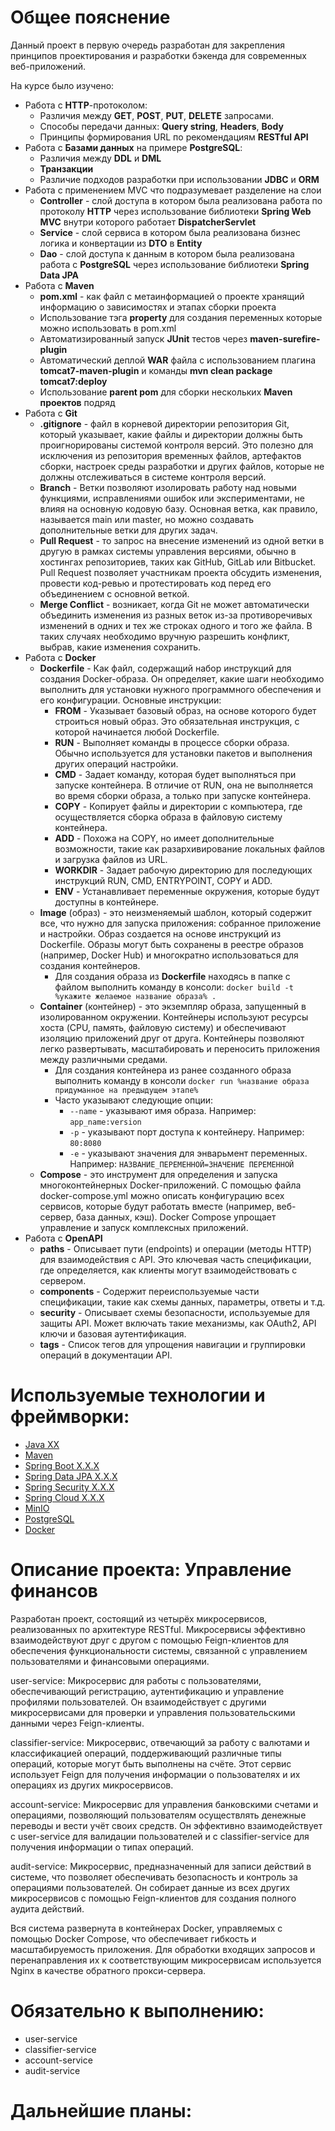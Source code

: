 
# Общее пояснение

Данный проект в первую очередь разработан для закрепления принципов проектирования и разработки бэкенда для современных веб-приложений.

На курсе было изучено:

- Работа c **HTTP**-протоколом:
    - Различия между **GET**, **POST**, **PUT**, **DELETE** запросами.
    - Способы передачи данных: **Query string**, **Headers**, **Body**
    - Принципы формирования URL по рекомендациям **RESTful API**
- Работа с **Базами данных** на примере **PostgreSQL**:
    - Различия между **DDL** и **DML**
    - **Транзакции**
    - Различие подходов разработки при использовании **JDBC** и **ORM**
- Работа с применением MVC что подразумевает разделение на слои
    - **Controller** - слой доступа в котором была реализована работа по протоколу **HTTP** через использование библиотеки **Spring Web MVC** внутри которого работает **DispatcherServlet**
    - **Service** - слой сервиса в котором была реализована бизнес логика и конвертации из **DTO** в **Entity**
    - **Dao** - слой доступа к данным в котором была реализована работа с **PostgreSQL** через использование библиотеки **Spring Data JPA**
- Работа с **Maven**
    - **pom.xml** - как файл с метаинформацией о проекте хранящий информацию о зависимостях и этапах сборки проекта
    - Использование тэга **property** для создания переменных которые можно использовать в pom.xml
    - Автоматизированный запуск **JUnit** тестов через **maven-surefire-plugin**
    - Автоматический деплой **WAR** файла с использованием плагина **tomcat7-maven-plugin** и команды **mvn clean package tomcat7:deploy**
    - Использование **parent pom** для сборки нескольких **Maven проектов** подряд
- Работа с **Git**
    - **.gitignore** - файл в корневой директории репозитория Git, который указывает, какие файлы и директории должны быть проигнорированы системой контроля версий. Это полезно для исключения из репозитория временных файлов, артефактов сборки, настроек среды разработки и других файлов, которые не должны отслеживаться в системе контроля версий.
    - **Branch** - Ветки позволяют изолировать работу над новыми функциями, исправлениями ошибок или экспериментами, не влияя на основную кодовую базу. Основная ветка, как правило, называется main или master, но можно создавать дополнительные ветки для других задач.
    - **Pull Request** - то запрос на внесение изменений из одной ветки в другую в рамках системы управления версиями, обычно в хостингах репозиториев, таких как GitHub, GitLab или Bitbucket. Pull Request позволяет участникам проекта обсудить изменения, провести код-ревью и протестировать код перед его объединением с основной веткой.
    - **Merge Conflict** - возникает, когда Git не может автоматически объединить изменения из разных веток из-за противоречивых изменений в одних и тех же строках одного и того же файла. В таких случаях необходимо вручную разрешить конфликт, выбрав, какие изменения сохранить.
- Работа с **Docker**
    - **Dockerfile** - Как файл, содержащий набор инструкций для создания Docker-образа. Он определяет, какие шаги необходимо выполнить для установки нужного программного обеспечения и его конфигурации. Основные инструкции:   
      - **FROM** - Указывает базовый образ, на основе которого будет строиться новый образ. Это обязательная инструкция, с которой начинается любой Dockerfile.  
      - **RUN** - Выполняет команды в процессе сборки образа. Обычно используется для установки пакетов и выполнения других операций настройки.  
      - **CMD** - Задает команду, которая будет выполняться при запуске контейнера. В отличие от RUN, она не выполняется во время сборки образа, а только при запуске контейнера.  
      - **COPY** - Копирует файлы и директории с компьютера, где осуществляется сборка образа в файловую систему контейнера.  
      - **ADD** - Похожа на COPY, но имеет дополнительные возможности, такие как разархивирование локальных файлов и загрузка файлов из URL.  
      - **WORKDIR** - Задает рабочую директорию для последующих инструкций RUN, CMD, ENTRYPOINT, COPY и ADD.  
      - **ENV** - Устанавливает переменные окружения, которые будут доступны в контейнере.
    - **Image** (образ) - это неизменяемый шаблон, который содержит все, что нужно для запуска приложения: собранное приложение и настройки. Образ создается на основе инструкций из Dockerfile. Образы могут быть сохранены в реестре образов (например, Docker Hub) и многократно использоваться для создания контейнеров.
      - Для создания образа из **Dockerfile** находясь в папке с файлом выполнить команду в консоли: `docker build -t %укажите желаемое название образа% .`
    - **Container** (контейнер) - это экземпляр образа, запущенный в изолированном окружении. Контейнеры используют ресурсы хоста (CPU, память, файловую систему) и обеспечивают изоляцию приложений друг от друга. Контейнеры позволяют легко развертывать, масштабировать и переносить приложения между различными средами.
      - Для создания контейнера из ранее созданного образа выполнить команду в консоли `docker run %название образа придуманное на предыдущем этапе%`
      - Часто указывают следующие опции:
        - `--name` - указывают имя образа. Например: `app_name:version`
        - `-p` - указывают порт доступа к контейнеру. Например: `80:8080`
        - `-e` - указывают значения для энварьмент переменных. Например: `НАЗВАНИЕ_ПЕРЕМЕННОЙ=ЗНАЧЕНИЕ ПЕРЕМЕННОЙ`
    - **Compose** - это инструмент для определения и запуска многоконтейнерных Docker-приложений. С помощью файла docker-compose.yml можно описать конфигурацию всех сервисов, которые будут работать вместе (например, веб-сервер, база данных, кэш). Docker Compose упрощает управление и запуск комплексных приложений.
- Работа с **OpenAPI**
  - **paths** - Описывает пути (endpoints) и операции (методы HTTP) для взаимодействия с API. Это ключевая часть спецификации, где определяется, как клиенты могут взаимодействовать с сервером.
  - **components** - Содержит переиспользуемые части спецификации, такие как схемы данных, параметры, ответы и т.д.
  - **security** - Описывает схемы безопасности, используемые для защиты API. Может включать такие механизмы, как OAuth2, API ключи и базовая аутентификация.
  - **tags** - Список тегов для упрощения навигации и группировки операций в документации API.

# Используемые технологии и фреймворки:
- [Java XX](https://docs.oracle.com/en/java/javase/17/docs/api/)
- [Maven](https://maven.apache.org/)
- [Spring Boot X.X.X](https://spring.io/projects/spring-boot)
- [Spring Data JPA X.X.X](https://spring.io/projects/spring-data-jpa)
- [Spring Security X.X.X](https://spring.io/projects/spring-security)
- [Spring Cloud X.X.X](https://spring.io/projects/spring-cloud)
- [MinIO](https://min.io/)
- [PostgreSQL](https://www.postgresql.org/)
- [Docker](https://www.docker.com/)
# Описание проекта: Управление финансов
Разработан проект, состоящий из четырёх микросервисов, реализованных по архитектуре RESTful. Микросервисы эффективно взаимодействуют друг с другом с помощью Feign-клиентов для обеспечения функциональности системы, связанной с управлением пользователями и финансовыми операциями.

user-service: Микросервис для работы с пользователями, обеспечивающий регистрацию, аутентификацию и управление профилями пользователей. Он взаимодействует с другими микросервисами для проверки и управления пользовательскими данными через Feign-клиенты.

classifier-service: Микросервис, отвечающий за работу с валютами и классификацией операций, поддерживающий различные типы операций, которые могут быть выполнены на счёте. Этот сервис использует Feign для получения информации о пользователях и их операциях из других микросервисов.

account-service: Микросервис для управления банковскими счетами и операциями, позволяющий пользователям осуществлять денежные переводы и вести учёт своих средств. Он эффективно взаимодействует с user-service для валидации пользователей и с classifier-service для получения информации о типах операций.

audit-service: Микросервис, предназначенный для записи действий в системе, что позволяет обеспечивать безопасность и контроль за операциями пользователей. Он собирает данные из всех других микросервисов с помощью Feign-клиентов для создания полного аудита действий.

Вся система развернута в контейнерах Docker, управляемых с помощью Docker Compose, что обеспечивает гибкость и масштабируемость приложения. Для обработки входящих запросов и перенаправления их к соответствующим микросервисам используется Nginx в качестве обратного прокси-сервера.

# Обязательно к выполнению:
- user-service
- classifier-service
- account-service
- audit-service

# Дальнейшие планы:
